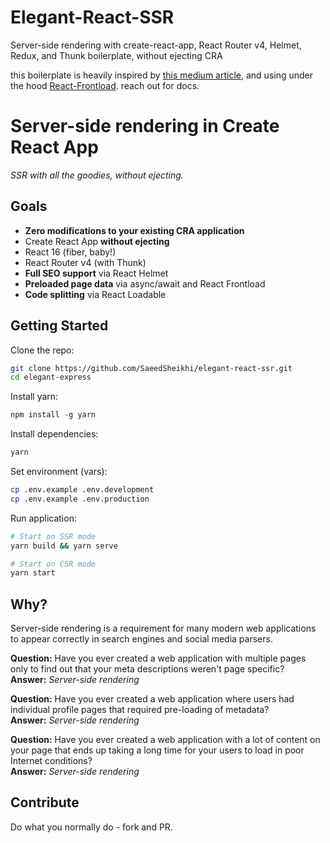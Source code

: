 # Elegant-React-SSR
Server-side rendering with create-react-app, React Router v4, Helmet, Redux, and Thunk boilerplate, without ejecting CRA


this boilerplate is heavily inspired by [this medium article](https://medium.com/@cereallarceny/server-side-rendering-in-create-react-app-with-all-the-goodies-without-ejecting-4c889d7db25e), and using under the hood [React-Frontload](https://github.com/davnicwil/react-frontload). reach out for docs.

# Server-side rendering in Create React App

_SSR with all the goodies, without ejecting._


## Goals

- **Zero modifications to your existing CRA application**
- Create React App **without ejecting**
- React 16 (fiber, baby!)
- React Router v4 (with Thunk)
- **Full SEO support** via React Helmet
- **Preloaded page data** via async/await and React Frontload
- **Code splitting** via React Loadable



## Getting Started

Clone the repo:
```sh
git clone https://github.com/SaeedSheikhi/elegant-react-ssr.git
cd elegant-express
```

Install yarn:
```js
npm install -g yarn
```

Install dependencies:
```sh
yarn
```

Set environment (vars):
```sh
cp .env.example .env.development
cp .env.example .env.production
```

Run application:
```sh
# Start on SSR mode
yarn build && yarn serve

# Start on CSR mode
yarn start
```


## Why?

Server-side rendering is a requirement for many modern web applications to appear correctly in search engines and social media parsers.

**Question:** Have you ever created a web application with multiple pages only to find out that your meta descriptions weren't page specific?<br />
**Answer:** _Server-side rendering_

**Question:** Have you ever created a web application where users had individual profile pages that required pre-loading of metadata?<br />
**Answer:** _Server-side rendering_

**Question:** Have you ever created a web application with a lot of content on your page that ends up taking a long time for your users to load in poor Internet conditions?<br />
**Answer:** _Server-side rendering_

## Contribute

Do what you normally do - fork and PR.

